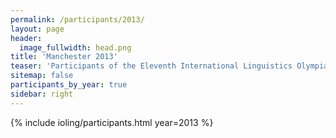 ```yaml
---
permalink: /participants/2013/
layout: page
header:
  image_fullwidth: head.png
title: 'Manchester 2013'
teaser: 'Participants of the Eleventh International Linguistics Olympiad'
sitemap: false
participants_by_year: true
sidebar: right
---
```


{% include ioling/participants.html year=2013 %}